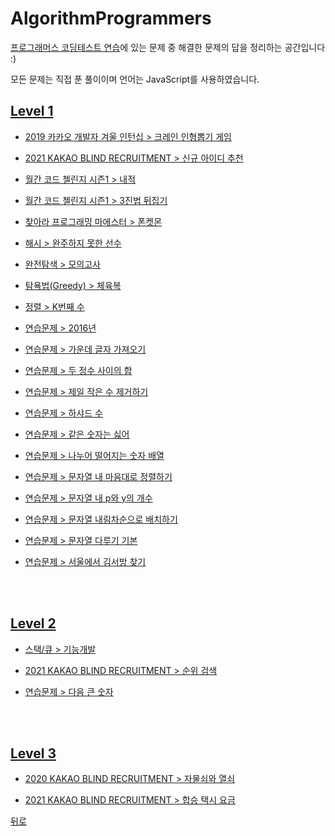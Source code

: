 # AlgorithmProgrammers
[프로그래머스 코딩테스트 연습](https://programmers.co.kr/learn/challenges)에 있는 문제 중 해결한 문제의 답을 정리하는 공간입니다 :)

모든 문제는 직접 푼 풀이이며 언어는 JavaScript를 사용하였습니다.

## [Level 1](https://github.com/SeongYongLee/TIL/tree/main/AlgorithmProgrammers/level-1)

* [2019 카카오 개발자 겨울 인턴십 > 크레인 인형뽑기 게임](https://github.com/SeongYongLee/TIL/tree/main/AlgorithmProgrammers/level-1#크레인-인형뽑기-게임)

* [2021 KAKAO BLIND RECRUITMENT > 신규 아이디 추천](https://github.com/SeongYongLee/TIL/tree/main/AlgorithmProgrammers/level-1#신규-아이디-추천)

* [월간 코드 첼린지 시즌1 > 내적](https://github.com/SeongYongLee/TIL/tree/main/AlgorithmProgrammers/level-1#내적)

* [월간 코드 첼린지 시즌1 > 3진법 뒤집기](https://github.com/SeongYongLee/TIL/tree/main/AlgorithmProgrammers/level-1#3진법-뒤집기)

* [찾아라 프로그래밍 마에스터 > 폰켓몬](https://github.com/SeongYongLee/TIL/tree/main/AlgorithmProgrammers/level-1#폰켓몬)

* [해시 > 완주하지 못한 선수](https://github.com/SeongYongLee/TIL/tree/main/AlgorithmProgrammers/level-1#완주하지-못한-선수)

* [완전탐색 > 모의고사](https://github.com/SeongYongLee/TIL/tree/main/AlgorithmProgrammers/level-1#모의고사)

* [탐욕법(Greedy) > 체육복](https://github.com/SeongYongLee/TIL/tree/main/AlgorithmProgrammers/level-1#체육복)

* [정렬 > K번째 수](https://github.com/SeongYongLee/TIL/tree/main/AlgorithmProgrammers/level-1#K번째-수)

* [연습문제 > 2016년](https://github.com/SeongYongLee/TIL/tree/main/AlgorithmProgrammers/level-1#2016년)

* [연습문제 > 가운데 글자 가져오기](https://github.com/SeongYongLee/TIL/tree/main/AlgorithmProgrammers/level-1#가운데-글자-가져오기)

* [연습문제 > 두 정수 사이의 합](https://github.com/SeongYongLee/TIL/tree/main/AlgorithmProgrammers/level-1#두-정수-사이의-합)

* [연습문제 > 제일 작은 수 제거하기](https://github.com/SeongYongLee/TIL/tree/main/AlgorithmProgrammers/level-1#제일-작은-수-제거하기)

* [연습문제 > 하샤드 수](https://github.com/SeongYongLee/TIL/tree/main/AlgorithmProgrammers/level-1#하샤드-수)

* [연습문제 > 같은 숫자는 싫어](https://github.com/SeongYongLee/TIL/tree/main/AlgorithmProgrammers/level-1#같은-숫자는-싫어)

* [연습문제 > 나누어 떨어지는 숫자 배열](https://github.com/SeongYongLee/TIL/tree/main/AlgorithmProgrammers/level-1#나누어-떨어지는-숫자-배열)

* [연습문제 > 문자열 내 마음대로 정렬하기](https://github.com/SeongYongLee/TIL/tree/main/AlgorithmProgrammers/level-1#문자열-내-마음대로-정렬하기)

* [연습문제 > 문자열 내 p와 y의 개수](https://github.com/SeongYongLee/TIL/tree/main/AlgorithmProgrammers/level-1#문자열-내-p와-y의-개수)

* [연습문제 > 문자열 내림차순으로 배치하기](https://github.com/SeongYongLee/TIL/tree/main/AlgorithmProgrammers/level-1#문자열-내림차순으로-배치하기)

* [연습문제 > 문자열 다루기 기본](https://github.com/SeongYongLee/TIL/tree/main/AlgorithmProgrammers/level-1#문자열-다루기-기본)

* [연습문제 > 서울에서 김서방 찾기](https://github.com/SeongYongLee/TIL/tree/main/AlgorithmProgrammers/level-1#서울에서-김서방-찾기)

</br></br>

## [Level 2](https://github.com/SeongYongLee/TIL/tree/main/AlgorithmProgrammers/level-2)

* [스택/큐 > 기능개발](https://github.com/SeongYongLee/TIL/tree/main/AlgorithmProgrammers/level-2#기능개발)

* [2021 KAKAO BLIND RECRUITMENT > 순위 검색](https://github.com/SeongYongLee/TIL/tree/main/AlgorithmProgrammers/level-2#순위-검색)

* [연습문제 > 다음 큰 숫자](https://github.com/SeongYongLee/TIL/tree/main/AlgorithmProgrammers/level-2#다음-큰-숫자)

</br></br>

## [Level 3](https://github.com/SeongYongLee/TIL/tree/main/AlgorithmProgrammers/level-3)

* [2020 KAKAO BLIND RECRUITMENT > 자물쇠와 열쇠](https://github.com/SeongYongLee/TIL/tree/main/AlgorithmProgrammers/level-3#자물쇠와-열쇠)

* [2021 KAKAO BLIND RECRUITMENT > 합승 택시 요금](https://github.com/SeongYongLee/TIL/tree/main/AlgorithmProgrammers/level-3##합승-택시-요금)

[뒤로](https://github.com/SeongYongLee/TIL/tree/main)